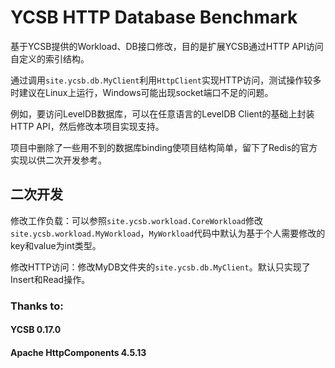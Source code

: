 # YCSB HTTP Database Benchmark 


基于YCSB提供的Workload、DB接口修改，目的是扩展YCSB通过HTTP API访问自定义的索引结构。

通过调用`site.ycsb.db.MyClient`利用`HttpClient`实现HTTP访问，测试操作较多时建议在Linux上运行，Windows可能出现socket端口不足的问题。

例如，要访问LevelDB数据库，可以在任意语言的LevelDB Client的基础上封装HTTP API，然后修改本项目实现支持。

项目中删除了一些用不到的数据库binding使项目结构简单，留下了Redis的官方实现以供二次开发参考。

## 二次开发

修改工作负载：可以参照`site.ycsb.workload.CoreWorkload`修改`site.ycsb.workload.MyWorkload`，`MyWorkload`代码中默认为基于个人需要修改的key和value为int类型。

修改HTTP访问：修改MyDB文件夹的`site.ycsb.db.MyClient`。默认只实现了Insert和Read操作。




### Thanks to:

#### YCSB 0.17.0

#### Apache HttpComponents 4.5.13

